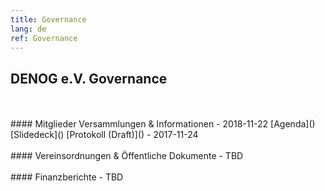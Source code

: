 ```yaml
---
title: Governance
lang: de
ref: Governance
---
```


## DENOG e.V. Governance
<br>
<br>
#### Mitglieder Versammlungen & Informationen
- 2018-11-22  [Agenda]() [Slidedeck]() [Protokoll (Draft)]()
- 2017-11-24
<br><br>
#### Vereinsordnungen & Öffentliche Dokumente
- TBD
<br><br>
#### Finanzberichte
- TBD
<br>
